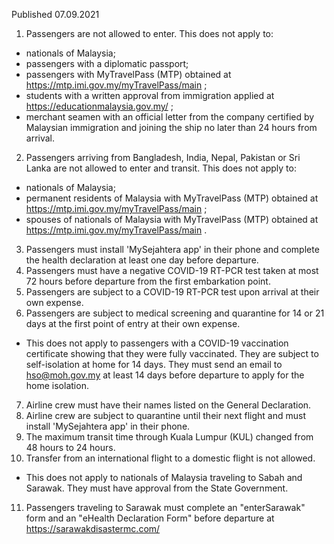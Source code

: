 Published 07.09.2021
1. Passengers are not allowed to enter.
This does not apply to:
- nationals of Malaysia;
- passengers with a diplomatic passport;
- passengers with MyTravelPass (MTP) obtained at <a href="https://mtp.imi.gov.my/myTravelPass/main">https://mtp.imi.gov.my/myTravelPass/main</a> ;
- students with a written approval from immigration applied at <a href="https://educationmalaysia.gov.my/">https://educationmalaysia.gov.my/</a> ;
- merchant seamen with an official letter from the company certified by Malaysian immigration and joining the ship no later than 24 hours from arrival.
2. Passengers arriving from Bangladesh, India, Nepal, Pakistan or Sri Lanka are not allowed to enter and transit.
This does not apply to:
- nationals of Malaysia;
- permanent residents of Malaysia with MyTravelPass (MTP) obtained at <a href="https://mtp.imi.gov.my/myTravelPass/main">https://mtp.imi.gov.my/myTravelPass/main</a> ;
- spouses of nationals of Malaysia with MyTravelPass (MTP) obtained at <a href="https://mtp.imi.gov.my/myTravelPass/main">https://mtp.imi.gov.my/myTravelPass/main</a> .
3. Passengers must install 'MySejahtera app' in their phone and complete the health declaration at least one day before departure.
4. Passengers must have a negative COVID-19 RT-PCR test taken at most 72 hours before departure from the first embarkation point.
5. Passengers are subject to a COVID-19 RT-PCR test upon arrival at their own expense.
6. Passengers are subject to medical screening and quarantine for 14 or 21 days at the first point of entry at their own expense.
- This does not apply to passengers with a COVID-19 vaccination certificate showing that they were fully vaccinated. They are subject to self-isolation at home for 14 days. They must send an email to <a href="mailto:hso@moh.gov.my">hso@moh.gov.my</a> at least 14 days before departure to apply for the home isolation.
7. Airline crew must have their names listed on the General Declaration.
8. Airline crew are subject to quarantine until their next flight and must install 'MySejahtera app' in their phone.
9. The maximum transit time through Kuala Lumpur (KUL) changed from 48 hours to 24 hours.
10. Transfer from an international flight to a domestic flight is not allowed.
- This does not apply to nationals of Malaysia traveling to Sabah and Sarawak. They must have approval from the State Government.
11. Passengers traveling to Sarawak must complete an "enterSarawak" form and an "eHealth Declaration Form" before departure at <a href="https://sarawakdisastermc.com/">https://sarawakdisastermc.com/</a>